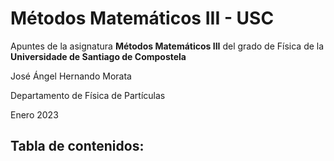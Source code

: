 # Métodos Matemáticos III - USC

Apuntes de la asignatura **Métodos Matemáticos III** del grado de Física de la **Universidade de Santiago de Compostela**

José Ángel Hernando Morata

Departamento de Física de Partículas

Enero 2023

## Tabla de contenidos:

```{tableofcontents}
```